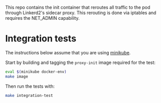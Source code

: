 This repo contains the init container that reroutes all traffic to the pod
through Linkerd2's sidecar proxy. This rerouting is done via iptables and
requires the NET_ADMIN capability.

# Integration tests

The instructions below assume that you are using
[minikube](https://github.com/kubernetes/minikube).

Start by building and tagging the `proxy-init` image required for the test:

```bash
eval $(minikube docker-env)
make image
```

Then run the tests with:

```bash
make integration-test
```
